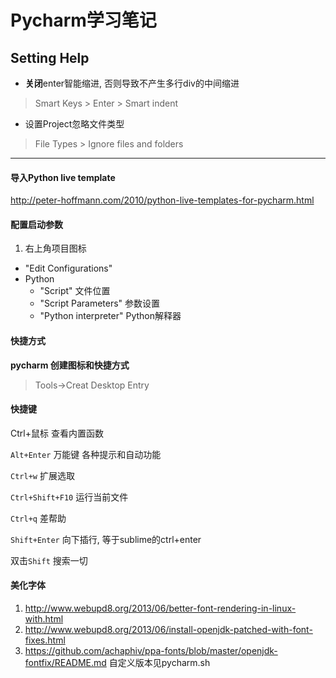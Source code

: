 Pycharm学习笔记
===========

Setting Help
------------

- **关闭**enter智能缩进, 否则导致不产生多行div的中间缩进

> Smart Keys > Enter > Smart indent

- 设置Project忽略文件类型

> File Types > Ignore files and folders

---

#### 导入Python live template
<http://peter-hoffmann.com/2010/python-live-templates-for-pycharm.html>

#### 配置启动参数

1. 右上角项目图标
- "Edit Configurations"
- Python
    - "Script"  文件位置
    - "Script Parameters"   参数设置
    - "Python interpreter"  Python解释器

#### 快捷方式
**pycharm 创建图标和快捷方式**
> Tools->Creat Desktop Entry

#### 快捷键
Ctrl+鼠标 查看内置函数

`Alt+Enter` 万能键 各种提示和自动功能

`Ctrl+w` 扩展选取

`Ctrl+Shift+F10` 运行当前文件

`Ctrl+q` 差帮助

`Shift+Enter` 向下插行, 等于sublime的ctrl+enter

双击`Shift` 搜索一切

#### 美化字体
1. http://www.webupd8.org/2013/06/better-font-rendering-in-linux-with.html
2. http://www.webupd8.org/2013/06/install-openjdk-patched-with-font-fixes.html
3. https://github.com/achaphiv/ppa-fonts/blob/master/openjdk-fontfix/README.md
   自定义版本见pycharm.sh
